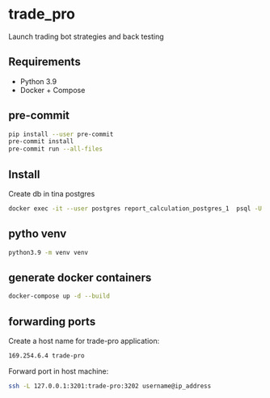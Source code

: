 # trade_pro

Launch trading bot strategies and back testing

## Requirements

- Python 3.9
- Docker + Compose

## pre-commit

```bash
pip install --user pre-commit
pre-commit install
pre-commit run --all-files
```

## Install

Create db in tina postgres

```bash
docker exec -it --user postgres report_calculation_postgres_1  psql -U postgres -c 'CREATE DATABASE trade_pro;'
```

## pytho venv

```bash
python3.9 -m venv venv
```

## generate docker containers

```bash
docker-compose up -d --build
```

## forwarding ports

Create a host name for trade-pro application:

```bash
169.254.6.4 trade-pro
```

Forward port in host machine:

```bash
ssh -L 127.0.0.1:3201:trade-pro:3202 username@ip_address
```
